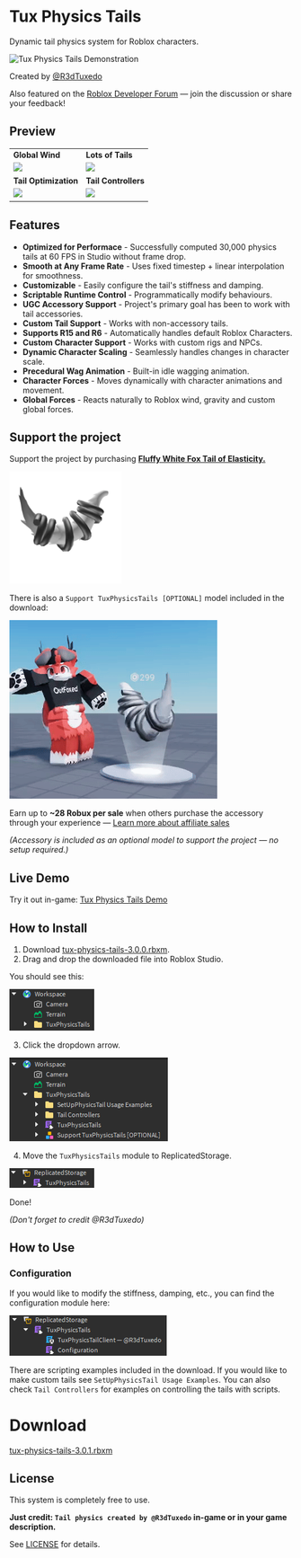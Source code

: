 # Tux Physics Tails
Dynamic tail physics system for Roblox characters.

![Tux Physics Tails Demonstration](assets/tux-physics-tails-demonstration.gif)

Created by [@R3dTuxedo](https://devforum.roblox.com/u/r3dtuxedo/summary)

Also featured on the [Roblox Developer Forum](https://devforum.roblox.com/t/tux-physics-tails-v3/3648854) — join the discussion or share your feedback!

## Preview
<table>
  <tr>
    <td><strong>Global Wind</strong></td>
    <td><strong>Lots of Tails</strong></td>
  </tr>
  <tr>
    <td><img src="assets/global-wind-physics-tails-preview.gif" width="320"/></td>
    <td><img src="assets/lots-of-physics-tails-physics-tails-preview.gif" width="320"/></td>
  </tr>
  <tr>
    <td><strong>Tail Optimization</strong></td>
    <td><strong>Tail Controllers</strong></td>
  </tr>
  <tr>
    <td><img src="assets/tail-optimization-physics-tails-preview.gif" width="320"/></td>
    <td><img src="assets/tail-controllers-physics-tails-preview.gif" width="320"/></td>
  </tr>
</table>

## Features
- **Optimized for Performace** - Successfully computed 30,000 physics tails at 60 FPS in Studio without frame drop.
- **Smooth at Any Frame Rate** - Uses fixed timestep + linear interpolation for smoothness.
- **Customizable** - Easily configure the tail's stiffness and damping.
- **Scriptable Runtime Control** - Programmatically modify behaviours.
- **UGC Accessory Support** - Project's primary goal has been to work with tail accessories.
- **Custom Tail Support** - Works with non-accessory tails.
- **Supports R15 and R6** - Automatically handles default Roblox Characters.
- **Custom Character Support** - Works with custom rigs and NPCs.
- **Dynamic Character Scaling** - Seamlessly handles changes in character scale.
- **Precedural Wag Animation** - Built-in idle wagging animation.
- **Character Forces** - Moves dynamically with character animations and movement.
- **Global Forces** - Reacts naturally to Roblox wind, gravity and custom global forces.

## Support the project
Support the project by purchasing **[Fluffy White Fox Tail of Elasticity.](https://www.roblox.com/catalog/96652730851999/Fluffy-White-Fox-Tail-of-Elasticity)**

[<img src="assets/fluffy-white-fox-tail-of-elasticity.png" width="200px" height="200px" alt="Fluffy White Fox Tail of Elasticity">](https://www.roblox.com/catalog/96652730851999/Fluffy-White-Fox-Tail-of-Elasticity)

There is also a `Support TuxPhysicsTails [OPTIONAL]` model included in the download:

![Support The Project Tail Preview](assets/support-the-project-tail-preview.gif)

Earn up to **~28 Robux per sale** when others purchase the accessory through your experience — [Learn more about affiliate sales](https://create.roblox.com/docs/en-us/monetize-avatar#:~:text=Affiliate%20(experience%20owner)%20receives%2040%25)

*(Accessory is included as an optional model to support the project — no setup required.)*

## Live Demo
Try it out in-game: [Tux Physics Tails Demo](https://www.roblox.com/games/87964558822302/Tux-Physics-Tails-3-0-0)

## How to Install
1. Download [tux-physics-tails-3.0.0.rbxm](https://raw.githubusercontent.com/R3dTuxedo/tux-physics-tails-v3/refs/heads/main/tux-physics-tails-3.0.0.rbxm).
2. Drag and drop the downloaded file into Roblox Studio.

You should see this:

![Folder Placement](assets/folder-placement.png)

3. Click the dropdown arrow.

![Folder Placement Dropdown](assets/folder-placement-dropdown.png)

4. Move the `TuxPhysicsTails` module to ReplicatedStorage.

![Module Placement](assets/module-placement.png)

Done!

*(Don't forget to credit @R3dTuxedo)*

## How to Use
### Configuration
If you would like to modify the stiffness, damping, etc., you can find the configuration module here:

![Module Placement Dropdown](assets/module-placement-dropdown.png)

There are scripting examples included in the download. If you would like to make custom tails see `SetUpPhysicsTail Usage Examples`. You can also check `Tail Controllers` for examples on controlling the tails with scripts.

# Download
[tux-physics-tails-3.0.1.rbxm](https://raw.githubusercontent.com/R3dTuxedo/tux-physics-tails-v3/refs/heads/main/versions/tux-physics-tails-3.0.1.rbxm)

## License
This system is completely free to use.

**Just credit: `Tail physics created by @R3dTuxedo` in-game or in your game description.**

See [LICENSE](LICENSE) for details.
